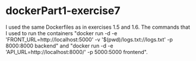 # dockerPart1-exercise7

I used the same Dockerfiles as in exercises 1.5 and 1.6. The commands that I used to run the containers "docker run -d 
-e 'FRONT_URL=http://localhost:5000' -v '$(pwd)/logs.txt://logs.txt' -p 8000:8000 backend" and "docker run -d
-e 'API_URL=http://localhost:8000/' -p 5000:5000 frontend".
